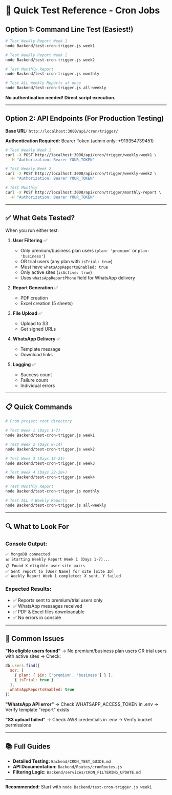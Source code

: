 # 🚀 Quick Test Reference - Cron Jobs

## Option 1: Command Line Test (Easiest!)

```bash
# Test Weekly Report Week 1
node Backend/test-cron-trigger.js week1

# Test Weekly Report Week 2
node Backend/test-cron-trigger.js week2

# Test Monthly Report
node Backend/test-cron-trigger.js monthly

# Test ALL Weekly Reports at once
node Backend/test-cron-trigger.js all-weekly
```

**No authentication needed! Direct script execution.**

---

## Option 2: API Endpoints (For Production Testing)

**Base URL:** `http://localhost:3000/api/cron/trigger/`

**Authentication Required:** Bearer Token (admin only: +919354739451)

```bash
# Test Weekly Week 1
curl -X POST http://localhost:3000/api/cron/trigger/weekly-week1 \
  -H "Authorization: Bearer YOUR_TOKEN"

# Test Weekly Week 2
curl -X POST http://localhost:3000/api/cron/trigger/weekly-week2 \
  -H "Authorization: Bearer YOUR_TOKEN"

# Test Monthly
curl -X POST http://localhost:3000/api/cron/trigger/monthly-report \
  -H "Authorization: Bearer YOUR_TOKEN"
```

---

## ✅ What Gets Tested?

When you run either test:

1. **User Filtering** ✅
   - Only premium/business plan users (`plan: 'premium'` or `plan: 'business'`)
   - OR trial users (any plan with `isTrial: true`)
   - Must have `whatsAppReportsEnabled: true`
   - Only active sites (`isActive: true`)
   - Uses `whatsAppReportPhone` field for WhatsApp delivery

2. **Report Generation** ✅
   - PDF creation
   - Excel creation (5 sheets)

3. **File Upload** ✅
   - Upload to S3
   - Get signed URLs

4. **WhatsApp Delivery** ✅
   - Template message
   - Download links

5. **Logging** ✅
   - Success count
   - Failure count
   - Individual errors

---

## 📋 Quick Commands

```bash
# From project root directory

# Test Week 1 (Days 1-7)
node Backend/test-cron-trigger.js week1

# Test Week 2 (Days 8-14)
node Backend/test-cron-trigger.js week2

# Test Week 3 (Days 15-21)
node Backend/test-cron-trigger.js week3

# Test Week 4 (Days 22-28+)
node Backend/test-cron-trigger.js week4

# Test Monthly Report
node Backend/test-cron-trigger.js monthly

# Test ALL 4 Weekly Reports
node Backend/test-cron-trigger.js all-weekly
```

---

## 🔍 What to Look For

### Console Output:
```
✅ MongoDB connected
📊 Starting Weekly Report Week 1 (Days 1-7)...
📋 Found X eligible user-site pairs
✅ Sent report to [User Name] for site [Site ID]
✅ Weekly Report Week 1 completed: X sent, Y failed
```

### Expected Results:
- ✅ Reports sent to premium/trial users only
- ✅ WhatsApp messages received
- ✅ PDF & Excel files downloadable
- ✅ No errors in console

---

## 🐛 Common Issues

**"No eligible users found"**
→ No premium/business plan users OR trial users with active sites
→ Check: 
```javascript
db.users.find({ 
  $or: [
    { plan: { $in: ['premium', 'business'] } }, 
    { isTrial: true }
  ],
  whatsAppReportsEnabled: true
})
```

**"WhatsApp API error"**
→ Check WHATSAPP_ACCESS_TOKEN in .env
→ Verify template "report" exists

**"S3 upload failed"**
→ Check AWS credentials in .env
→ Verify bucket permissions

---

## 📚 Full Guides

- **Detailed Testing:** `Backend/CRON_TEST_GUIDE.md`
- **API Documentation:** `Backend/Routes/cronRoutes.js`
- **Filtering Logic:** `Backend/services/CRON_FILTERING_UPDATE.md`

---

**Recommended:** Start with `node Backend/test-cron-trigger.js week1`
